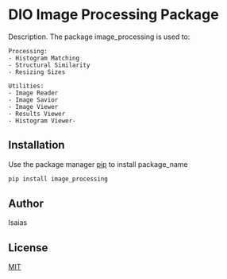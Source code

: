 # DIO Image Processing Package

Description.
The package image_processing is used to:

	Processing:
	- Histogram Matching
	- Structural Similarity
	- Resizing Sizes

	Utilities:
	- Image Reader
	- Image Savior
	- Image Viewer
	- Results Viewer
	- Histogram Viewer-

## Installation

Use the package manager [pip](https://pip.pypa.io/en/stable/) to install package_name

```bash
pip install image_processing
```



## Author
Isaias

## License
[MIT](https://choosealicense.com/licenses/mit/)